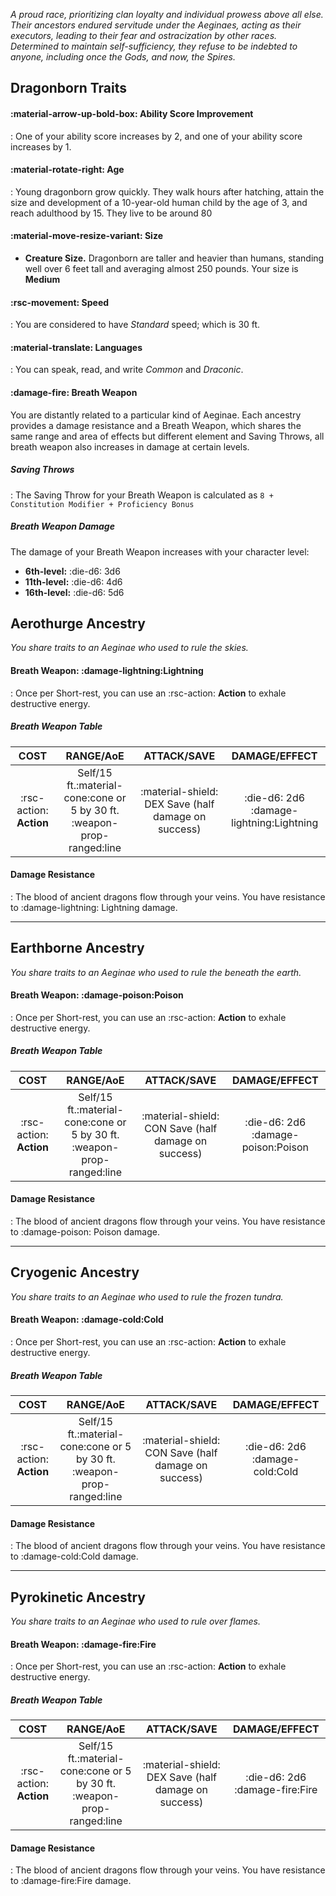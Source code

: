 *A proud race, prioritizing clan loyalty and individual prowess above all else. Their ancestors endured servitude under the Aeginaes, acting as their executors, leading to their fear and ostracization by other races. Determined to maintain self-sufficiency, they refuse to be indebted to anyone, including once the Gods, and now, the Spires.*

## Dragonborn Traits

#### :material-arrow-up-bold-box: Ability Score Improvement
:   One of your ability score increases by 2, and one of your ability score increases by 1.
#### :material-rotate-right: Age
:   Young dragonborn grow quickly. They walk hours after hatching, attain the size and development of a 10-year-old human child by the age of 3, and reach adulthood by 15. They live to be around 80
#### :material-move-resize-variant: Size
- **Creature Size.** Dragonborn are taller and heavier than humans, standing well over 6 feet tall and averaging almost 250 pounds. Your size is **Medium**
#### :rsc-movement: Speed
:   You are considered to have *Standard* speed; which is 30 ft.
#### :material-translate: Languages
:   You can speak, read, and write *Common* and *Draconic*.
#### :damage-fire: Breath Weapon 

You are distantly related to a particular kind of Aeginae. Each ancestry provides a damage resistance and a Breath Weapon, which shares the same range and area of effects but different element and Saving Throws, all breath weapon also increases in damage at certain levels.

##### Saving Throws
:   The Saving Throw for your Breath Weapon is calculated as `8 + Constitution Modifier + Proficiency Bonus`

##### Breath Weapon Damage
The damage of your Breath Weapon increases with your character level:

- **6th-level:** :die-d6: 3d6
- **11th-level:** :die-d6: 4d6
- **16th-level:** :die-d6: 5d6

## Aerothurge Ancestry
*You share traits to an Aeginae who used to rule the skies.*
#### Breath Weapon: :damage-lightning:Lightning
:   Once per Short-rest, you can use an :rsc-action: **Action** to exhale destructive energy.

##### Breath Weapon Table
| **COST** | **RANGE/AoE** | **ATTACK/SAVE** | **DAMAGE/EFFECT** |
|:---:|:---:|:---:|:---:|
| :rsc-action: **Action** | Self/15 ft.:material-cone:cone or 5 by 30 ft. :weapon-prop-ranged:line | :material-shield: DEX Save (half damage on success) | :die-d6: 2d6 :damage-lightning:Lightning |

#### Damage Resistance
:   The blood of ancient dragons flow through your veins. You have resistance to :damage-lightning: Lightning damage.

---

## Earthborne Ancestry
*You share traits to an Aeginae who used to rule the beneath the earth.*
#### Breath Weapon: :damage-poison:Poison
:   Once per Short-rest, you can use an :rsc-action: **Action** to exhale destructive energy.

##### Breath Weapon Table
| **COST** | **RANGE/AoE** | **ATTACK/SAVE** | **DAMAGE/EFFECT** |
|:---:|:---:|:---:|:---:|
| :rsc-action: **Action** | Self/15 ft.:material-cone:cone or 5 by 30 ft. :weapon-prop-ranged:line | :material-shield: CON Save (half damage on success) | :die-d6: 2d6 :damage-poison:Poison |

#### Damage Resistance
:   The blood of ancient dragons flow through your veins. You have resistance to :damage-poison: Poison damage.

---

## Cryogenic Ancestry
*You share traits to an Aeginae who used to rule the frozen tundra.*
#### Breath Weapon: :damage-cold:Cold
:   Once per Short-rest, you can use an :rsc-action: **Action** to exhale destructive energy.

##### Breath Weapon Table
| **COST** | **RANGE/AoE** | **ATTACK/SAVE** | **DAMAGE/EFFECT** |
|:---:|:---:|:---:|:---:|
| :rsc-action: **Action** | Self/15 ft.:material-cone:cone or 5 by 30 ft. :weapon-prop-ranged:line | :material-shield: CON Save (half damage on success) | :die-d6: 2d6 :damage-cold:Cold |

#### Damage Resistance
:   The blood of ancient dragons flow through your veins. You have resistance to :damage-cold:Cold damage.

---

## Pyrokinetic Ancestry
*You share traits to an Aeginae who used to rule over flames.*
#### Breath Weapon: :damage-fire:Fire
:   Once per Short-rest, you can use an :rsc-action: **Action** to exhale destructive energy.

##### Breath Weapon Table
| **COST** | **RANGE/AoE** | **ATTACK/SAVE** | **DAMAGE/EFFECT** |
|:---:|:---:|:---:|:---:|
| :rsc-action: **Action** | Self/15 ft.:material-cone:cone or 5 by 30 ft. :weapon-prop-ranged:line | :material-shield: DEX Save (half damage on success) | :die-d6: 2d6 :damage-fire:Fire |

#### Damage Resistance
:   The blood of ancient dragons flow through your veins. You have resistance to :damage-fire:Fire damage.